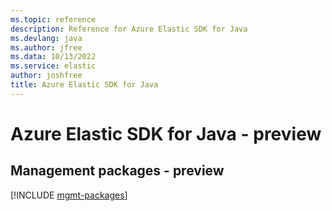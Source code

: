 ```yaml
---
ms.topic: reference
description: Reference for Azure Elastic SDK for Java
ms.devlang: java
ms.author: jfree
ms.data: 10/13/2022
ms.service: elastic
author: joshfree
title: Azure Elastic SDK for Java
---
```

# Azure Elastic SDK for Java - preview

## Management packages - preview
[!INCLUDE [mgmt-packages](elastic-mgmt-index.md)]